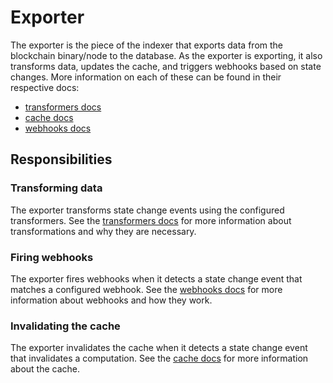 # Exporter

The exporter is the piece of the indexer that exports data from the blockchain
binary/node to the database. As the exporter is exporting, it also transforms
data, updates the cache, and triggers webhooks based on state changes. More
information on each of these can be found in their respective docs:

- [transformers docs](./transformers.md)
- [cache docs](./cache.md)
- [webhooks docs](./webhooks.md)

## Responsibilities

### Transforming data

The exporter transforms state change events using the configured transformers.
See the [transformers docs](./transformers.md) for more information about
transformations and why they are necessary.

### Firing webhooks

The exporter fires webhooks when it detects a state change event that matches a
configured webhook. See the [webhooks docs](./webhooks.md) for more information
about webhooks and how they work.

### Invalidating the cache

The exporter invalidates the cache when it detects a state change event that
invalidates a computation. See the [cache docs](./cache.md) for more information
about the cache.
